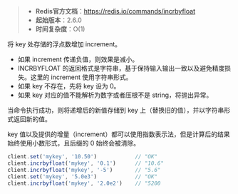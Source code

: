 > - **Redis官方文档**：https://redis.io/commands/incrbyfloat
> - **起始版本**：2.6.0
> - **时间复杂度**：O(1)

将 key 处存储的浮点数增加 increment。

- 如果 increment 传递负值，则效果是减小。
- INCRBYFLOAT 的返回格式是字符串，基于保持输入输出一致以及避免精度损失。这里的 increment 使用字符串形式。
- 如果 key 不存在，先将 key 设为 0。
- 如果 key 对应的值不能解析为数字或者压根不是 string，将抛出异常。

当命令执行成功，则将递增后的新值存储到 key 上（替换旧的值），并以字符串形式返回新的值。

key 值以及提供的增量（increment）都可以使用指数表示法，但是计算后的结果始终使用小数形式，且后缀的 0 始终会被清除。

```typescript
client.set('mykey', '10.50')            // "OK"
client.incrbyfloat('mykey', '0.1')      // "10.6"
client.incrbyfloat('mykey', '-5')       // "5.6"
client.set('mykey', '5.0e3')            // "OK"
client.incrbyfloat('mykey', '2.0e2')    // "5200
```
